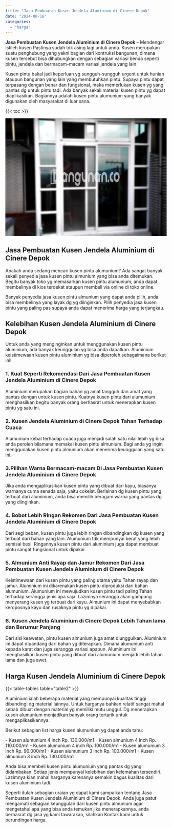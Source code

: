 ```yaml
---
title: "Jasa Pembuatan Kusen Jendela Aluminium di Cinere Depok"
date: "2024-08-16"
categories: 
  - "harga"
---
```


**Jasa Pembuatan Kusen Jendela Aluminium di Cinere Depok** – Mendengar istileh kusen Pastinya sudah tdk asing lagi untuk anda. Kusen merupakan suatu penghubung yang yakni bagian dari kontruksi bangunan, dimana kusen tersebut bisa dihubungkan dengan sebagian variasi benda seperti pintu, jendela dan bermacam-macam variasi jendela yang lain.

Kusen pintu bakal jadi keperluan yg sungguh-sungguh urgent untuk hunian ataupun bangunan yang lain yang membutuhkan pintu. Supaya pintu dapat terpasang dengan benar dan fungsional, maka memerlukan kusen yg yang pantas dg untuk pintu tadi. Ada banyak sekali material kusen pintu yg dapat diaplikasikan. Bagiannya adalah kusen pintu alumunium yang banyak digunakan oleh masyarakat di luar sana.

{{< toc >}}

![Jasa Pembuatan Kusen Jendela Aluminium di Cinere Depok](/images/harga-kusen-jendela-alumunium-33.png)

## Jasa Pembuatan Kusen Jendela Aluminium di Cinere Depok

Apakah anda sedang mencari kusen pintu alumunium? Ada sangat banyak sekali penyedia jasa kusen pintu almunium yang bisa anda ditemukan. Begitu banyak toko yg memasarkan kusen pintu alumunium, anda dapat membelinya di kios terdekat ataupun membeli via online di toko online.

Banyak penyedia jasa kusen pintu almunium yang dapat anda pilih, anda bisa membelinya yang layak dg yg diinginkan. Pilih penyedia jasa kusen pintu yang paling pas supaya anda dapat menerima harga yang terjangkau.

## Kelebihan Kusen Jendela Aluminium di Cinere Depok

Untuk anda yang menginginkan untuk menggunakan kusen pintu aluminium, ada banyak keunggulan yg bisa anda dapatkan. Aluminium keistimewaan kusen pintu aluminium yg bisa diperoleh sebagaimana berikut ini!

### 1\. Kuat Seperti Rekomendasi Dari Jasa Pembuatan Kusen Jendela Aluminium di Cinere Depok

Aluminium merupakan bagian bahan yg amat tangguh dan amat yang pantas dengan untuk kusen pintu. Kuatnya kusen pintu dari alumunium menghasilkan begitu banyak orang berhasrat untuk menerapkan kusen pintu yg satu ini.

### 2\. Kusen Jendela Aluminium di Cinere Depok Tahan Terhadap Cuaca

Alumunium kebal terhadap cuaca juga menjadi salah satu nilai lebih yg bisa anda peroleh bilamana memakai kusen pintu almunium. Bagi anda yg ingin menggunakan kusen pintu almunium akan menerima keunggulan yang satu ini.

### 3.Pilihan Warna Bermacam-macam Di Jasa Pembuatan Kusen Jendela Aluminium di Cinere Depok

Jika anda mengaplikasikan kusen pintu yang dibuat dari kayu, biasanya warnanya cuma senada saja, yaitu cokelat. Berlainan dg kusen pintu yang terbuat dari aluminium, anda bisa memilih beragam warna yang pantas dg yang diinginkan.

### 4\. Bobot Lebih Ringan Rekomen Dari Jasa Pembuatan Kusen Jendela Aluminium di Cinere Depok

Dari segi beban, kusen pintu juga lebih ringan dibandingkan dg kusen yang terbuat dari bahan yang lain. Alumunium tdk mempunyai berat yang lebih semisal besi. Ringannya kusen pintu dari aluminium juga dapat membuat pintu sangat fungsional untuk dipakai.

### 5\. Almunium Anti Rayap dan Jamur Rekomen Dari Jasa Pembuatan Kusen Jendela Aluminium di Cinere Depok

Keistimewaan dari kusen pintu yang paling utama yaitu Tahan rayap dan jamur. Aluminium ini dikarenakan kusen pintu diproduksi dari bahan alumunium. Alumunium ini mewujudkan kusen pintu tadi paling Tahan terhadap serangga jenis apa saja. Lazimnya serangga akan gampang menyerang kusen yg terbuat dari kayu. Almunium ini dapat menyebabkan keroposnya kayu dan rusaknya pintu yg dipakai.

### 6\. Kusen Jendela Aluminium di Cinere Depok Lebih Tahan lama dan Berumur Panjang

Dari sisi keawetan, pintu kusen almunium juga amat diunggulkan. Aluminium ini dapat dipandang dari bahan yg diterapkan. Dimana alumunium anti kepada karat dan juga serangga variasi apapun. Aluminium ini menghasilkan kusen pintu yang dibuat dari alumunium menjadi lebih tahan lama dan juga awet.

## Harga Kusen Jendela Aluminium di Cinere Depok

{{< table-tables table="table2" >}}

Aluminium ialah beberapa material yang mempunyai kualitas tinggi dibandingi dg material lainnya. Untuk harganya bahkan relatif sangat mahal sebab dibuat dengan material yg memiliki mutu unggul. Dg menerapkan kusen alumunium menjadikan banyak orang tertarik untuk mengaplikasikannya.

Berikut sebagian list harga kusen alumunium yg dapat anda tahu:

\- Kusen alumunium 4 inch Rp. 130.000/m1 - Kusen almunium 4 inch Rp. 110.000/m1 - Kusen alumunium 4 inch Rp. 100.000/m1 - Kusen alumunium 3 inch Rp. 90.000/m1 - Kusen alumunium 3 inch Rp. 100.000/m1 - Kusen almunium 3 inch Rp. 130.000/m1

Anda bisa membeli kusen pintu alumunium yang pantas dg yang didambakan. Setiap jenis mempunyai kelebihan dan kelemahan tersendiri. Lazimnya kian mahal harganya karenanya semakin bagus kualitas dari kusen aluminium tadi.

Seperti itulah sebagian uraian yg dapat kami sampaikan tentang Jasa Pembuatan Kusen Jendela Aluminium di Cinere Depok. Anda juga patut mengamati sebagian keunggulan dari kusen pintu almunium agar mengetahui apa yang bisa anda temukan jika menerapkannya. anda berhasrat dg jasa yg kami tawarakan, silahkan Kontak kami untuk perundingan harga.
